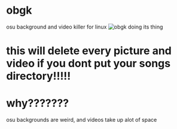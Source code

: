 # obgk
osu background and video killer for linux
![obgk doing its thing](example.png)

# this will delete every picture and video if you dont put your songs directory!!!!!

# why???????
osu backgrounds are weird, and videos take up alot of space
